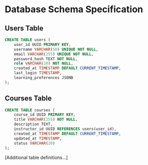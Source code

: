 # Database Schema Specification

## Users Table
```sql
CREATE TABLE users (
    user_id UUID PRIMARY KEY,
    username VARCHAR(50) UNIQUE NOT NULL,
    email VARCHAR(255) UNIQUE NOT NULL,
    password_hash TEXT NOT NULL,
    role VARCHAR(20) NOT NULL,
    created_at TIMESTAMP DEFAULT CURRENT_TIMESTAMP,
    last_login TIMESTAMP,
    learning_preferences JSONB
);
```

## Courses Table
```sql
CREATE TABLE courses (
    course_id UUID PRIMARY KEY,
    title VARCHAR(255) NOT NULL,
    description TEXT,
    instructor_id UUID REFERENCES users(user_id),
    created_at TIMESTAMP DEFAULT CURRENT_TIMESTAMP,
    updated_at TIMESTAMP,
    status VARCHAR(20)
);
```

[Additional table definitions...]